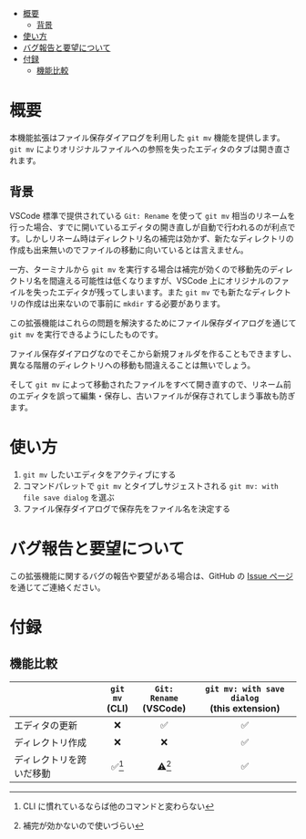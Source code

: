 
- [概要](#概要)
	- [背景](#背景)
- [使い方](#使い方)
- [バグ報告と要望について](#バグ報告と要望について)
- [付録](#付録)
	- [機能比較](#機能比較)


# 概要

本機能拡張はファイル保存ダイアログを利用した `git mv` 機能を提供します。
`git mv` によりオリジナルファイルへの参照を失ったエディタのタブは開き直されます。

## 背景

VSCode 標準で提供されている `Git: Rename` を使って `git mv` 相当のリネームを行った場合、すでに開いているエディタの開き直しが自動で行われるのが利点です。しかしリネーム時はディレクトリ名の補完は効かず、新たなディレクトリの作成も出来無いのでファイルの移動に向いているとは言えません。

一方、ターミナルから `git mv` を実行する場合は補完が効くので移動先のディレクトリ名を間違える可能性は低くなりますが、VSCode 上にオリジナルのファイルを失ったエディタが残ってしまいます。また `git mv` でも新たなディレクトリの作成は出来ないので事前に `mkdir` する必要があります。

この拡張機能はこれらの問題を解決するためにファイル保存ダイアログを通じて `git mv` を実行できるようにしたものです。

ファイル保存ダイアログなのでそこから新規フォルダを作ることもできますし、異なる階層のディレクトリへの移動も間違えることは無いでしょう。

そして `git mv` によって移動されたファイルをすべて開き直すので、リネーム前のエディタを誤って編集・保存し、古いファイルが保存されてしまう事故も防ぎます。


# 使い方

1. `git mv` したいエディタをアクティブにする
2. コマンドパレットで `git mv` とタイプしサジェストされる `git mv: with file save dialog` を選ぶ
3. ファイル保存ダイアログで保存先をファイル名を決定する


# バグ報告と要望について

この拡張機能に関するバグの報告や要望がある場合は、GitHub の [Issue ページ](https://github.com/tettekete/vscode-git-mv-with-save-dialog-extension/issues)を通じてご連絡ください。


# 付録
## 機能比較


|              | `git mv`<br/>(CLI) | `Git: Rename`<br/>(VSCode) | `git mv: with save dialog`<br/>(this extension) |
| ------------ | :------: | :-----------: | :-----------------------: |
| エディタの更新     |    ❌️    |       ✅       |             ✅             |
| ディレクトリ作成     |    ❌️    |      ❌️        |             ✅             |
| ディレクトリを跨いだ移動 |    ✅[^1]     |    ⚠️[^2]     |             ✅             |

[^1]: CLI に慣れているならば他のコマンドと変わらない
[^2]: 補完が効かないので使いづらい

